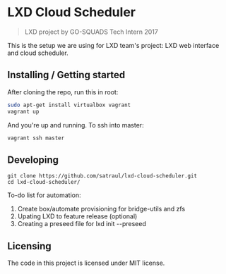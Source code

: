 # LXD Cloud Scheduler
>LXD project by GO-SQUADS Tech Intern 2017

This is the setup we are using for LXD team's project: LXD web interface and cloud scheduler.

## Installing / Getting started

After cloning the repo, run this in root:

```bash
sudo apt-get install virtualbox vagrant
vagrant up
```

And you're up and running. To ssh into master:

```bash
vagrant ssh master
```

## Developing

```shell
git clone https://github.com/satraul/lxd-cloud-scheduler.git
cd lxd-cloud-scheduler/
```

To-do list for automation:
1. Create box/automate provisioning for bridge-utils and zfs
2. Upating LXD to feature release (optional)
3. Creating a preseed file for lxd init --preseed

## Licensing

The code in this project is licensed under MIT license.
